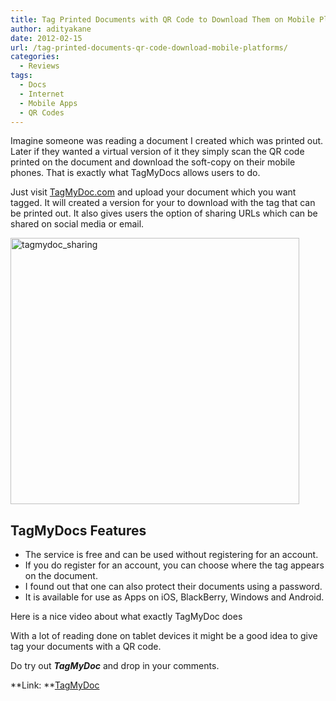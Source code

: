 ```yaml
---
title: Tag Printed Documents with QR Code to Download Them on Mobile Platforms
author: adityakane
date: 2012-02-15
url: /tag-printed-documents-qr-code-download-mobile-platforms/
categories:
  - Reviews
tags:
  - Docs
  - Internet
  - Mobile Apps
  - QR Codes
---
```

Imagine someone was reading a document I created which was printed out. Later if they wanted a virtual version of it they simply scan the QR code printed on the document and download the soft-copy on their mobile phones. That is exactly what TagMyDocs allows users to do.

Just visit <a href="http://www.tagmydoc.com/" onclick="_gaq.push(['_trackEvent', 'outbound-article', 'http://www.tagmydoc.com/', 'TagMyDoc.com']);" >TagMyDoc.com</a> and upload your document which you want tagged. It will created a version for your to download with the tag that can be printed out. It also gives users the option of sharing URLs which can be shared on social media or email.

[<img class="wp-image-54972" style="background-image: none; padding-left: 0px; padding-right: 0px; display: inline; padding-top: 0px; border-width: 0px;" title="tagmydoc_sharing" src="http://cdn.devilsworkshop.org/files/2012/02/tagmydoc_sharing_thumb.png" alt="tagmydoc_sharing" width="462" height="426" border="0" />][1]

## TagMyDocs Features

  * The service is free and can be used without registering for an account.
  * If you do register for an account, you can choose where the tag appears on the document.
  * I found out that one can also protect their documents using a password.
  * It is available for use as Apps on iOS, BlackBerry, Windows and Android.

Here is a nice video about what exactly TagMyDoc does



With a lot of reading done on tablet devices it might be a good idea to give tag your documents with a QR code.

Do try out ***TagMyDoc*** and drop in your comments.

**Link: **<a href="http://www.tagmydoc.com/" onclick="_gaq.push(['_trackEvent', 'outbound-article', 'http://www.tagmydoc.com/', 'TagMyDoc']);" >TagMyDoc</a>

 [1]: http://cdn.devilsworkshop.org/files/2012/02/tagmydoc_sharing.png
